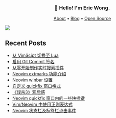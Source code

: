 <h3 align="center">👋 Hello! I'm Eric Wong.</h3>
<p align="center">
  <a href="https://wsdjeg.net/about/">About</a> •
  <a href="https://wsdjeg.net">Blog</a> •
  <a href="https://wsdjeg.net/git/">Open Source</a>
</p>

<a href="https://github.com/wsdjeg">
<img src="https://github-readme-stats.vercel.app/api?username=wsdjeg&show_icons=true">
</a>

## Recent Posts

<!-- BLOG-POST-LIST:START -->
- [从 VimScipt 切换至 Lua](https://wsdjeg.net/from-vimscript-to-lua/)
- [启用 Git Commit 签名](https://wsdjeg.net/enable-git-commit-signing/)
- [从零开始制作实时搜索插件](https://wsdjeg.net/create-a-searching-plugin-from-scratch/)
- [Neovim extmarks 功能介绍](https://wsdjeg.net/neovim-extmarks/)
- [Neovim winbar 设置](https://wsdjeg.net/neovim-winbar/)
- [自定义 quickfix 窗口格式](https://wsdjeg.net/custom-quickfix-format/)
- [《误杀3》观后感](https://wsdjeg.net/20250108/)
- [Neovim quickfix 窗口内的一些快捷键](https://wsdjeg.net/key-bindings-for-neovim-quickfix-window/)
- [Vim/Neovim 中使用正则表达式](https://wsdjeg.net/using-regular-expressions-in-vim-and-neovim/)
- [Neovim 状态栏及标签栏点击事件](https://wsdjeg.net/neovim-tabline-statusline-click-events/)
<!-- BLOG-POST-LIST:END -->

